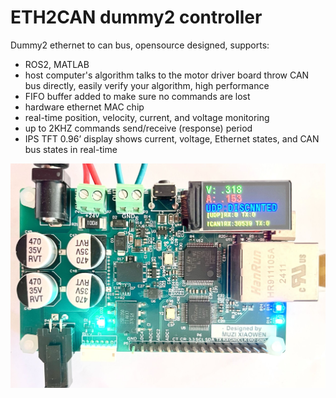 # ETH2CAN dummy2 controller

Dummy2 ethernet to can bus, opensource designed, supports: 
- ROS2, MATLAB
- host computer's algorithm talks to the motor driver board throw CAN bus directly, easily verify your algorithm, high performance
- FIFO buffer added to make sure no commands are lost
- hardware ethernet MAC chip
- real-time position, velocity, current, and voltage monitoring
- up to 2KHZ commands send/receive (response) period
- IPS TFT 0.96’ display shows current, voltage, Ethernet states, and CAN bus states in real-time

![rdrive control board](images/e2c.jpg)
